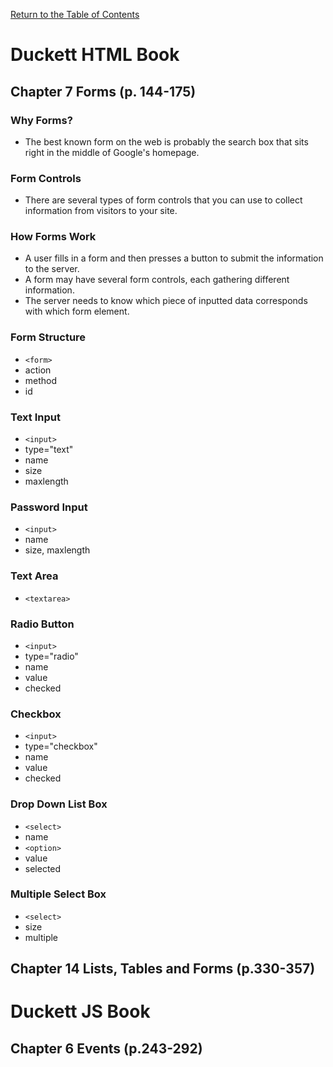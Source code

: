 [Return to the Table of Contents](README.md)

# Duckett HTML Book
 ## Chapter 7 Forms (p. 144-175)
  ### Why Forms?
  - The best known form on the web is probably the search box that sits right in the middle of Google's homepage.
  ### Form Controls
  - There are several types of form controls that you can use to collect information from visitors to your site.
  ### How Forms Work
  - A user fills in a form and then presses a button to submit the information to the server.
  - A form may have several form controls, each gathering different information.
  - The server needs to know which piece of inputted data corresponds with which form element.
  ### Form Structure
  - `<form>`
   - action
   - method
   - id
  ### Text Input
  - `<input>`
   - type="text"
   - name
   - size
   - maxlength 
  ### Password Input
   - `<input>`
   - name
   - size, maxlength
  ### Text Area
   - `<textarea>`
  ### Radio Button
   - `<input>`
   - type="radio"
   - name
   - value
   - checked
  ### Checkbox
   - `<input>`
   - type="checkbox"
   - name
   - value
   - checked
  ### Drop Down List Box
   - `<select>`
   - name
   - `<option>`
   - value
   - selected
  ### Multiple Select Box
   - `<select>`
   - size
   - multiple

 ## Chapter 14 Lists, Tables and Forms (p.330-357)


# Duckett JS Book
 ## Chapter 6 Events (p.243-292)